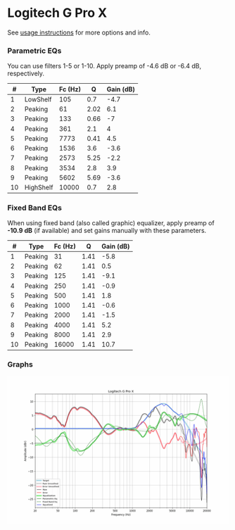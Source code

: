 # Logitech G Pro X
See [usage instructions](https://github.com/jaakkopasanen/AutoEq#usage) for more options and info.

### Parametric EQs
You can use filters 1-5 or 1-10. Apply preamp of -4.6 dB or -6.4 dB, respectively.

|   # | Type      |   Fc (Hz) |    Q |   Gain (dB) |
|-----|-----------|-----------|------|-------------|
|   1 | LowShelf  |       105 | 0.7  |        -4.7 |
|   2 | Peaking   |        61 | 2.02 |         6.1 |
|   3 | Peaking   |       133 | 0.66 |        -7   |
|   4 | Peaking   |       361 | 2.1  |         4   |
|   5 | Peaking   |      7773 | 0.41 |         4.5 |
|   6 | Peaking   |      1536 | 3.6  |        -3.6 |
|   7 | Peaking   |      2573 | 5.25 |        -2.2 |
|   8 | Peaking   |      3534 | 2.8  |         3.9 |
|   9 | Peaking   |      5602 | 5.69 |        -3.6 |
|  10 | HighShelf |     10000 | 0.7  |         2.8 |

### Fixed Band EQs
When using fixed band (also called graphic) equalizer, apply preamp of **-10.9 dB** (if available) and set gains manually with these parameters.

|   # | Type    |   Fc (Hz) |    Q |   Gain (dB) |
|-----|---------|-----------|------|-------------|
|   1 | Peaking |        31 | 1.41 |        -5.8 |
|   2 | Peaking |        62 | 1.41 |         0.5 |
|   3 | Peaking |       125 | 1.41 |        -9.1 |
|   4 | Peaking |       250 | 1.41 |        -0.9 |
|   5 | Peaking |       500 | 1.41 |         1.8 |
|   6 | Peaking |      1000 | 1.41 |        -0.6 |
|   7 | Peaking |      2000 | 1.41 |        -1.5 |
|   8 | Peaking |      4000 | 1.41 |         5.2 |
|   9 | Peaking |      8000 | 1.41 |         2.9 |
|  10 | Peaking |     16000 | 1.41 |        10.7 |

### Graphs
![](./Logitech%20G%20Pro%20X.png)
